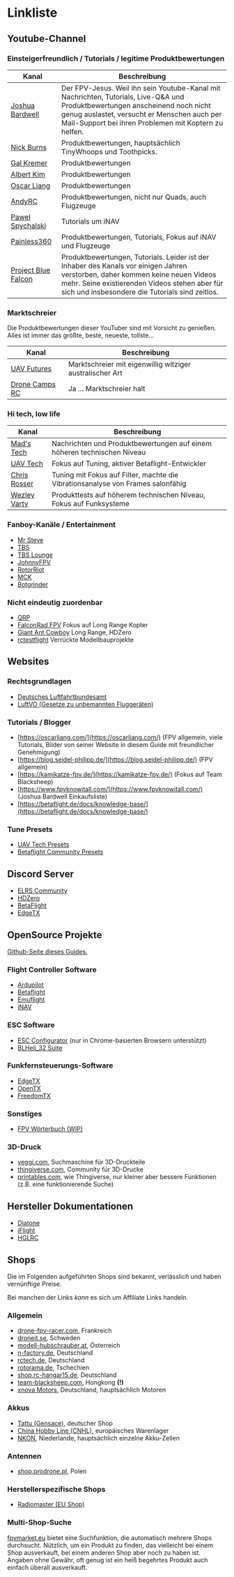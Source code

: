 # Linkliste

## Youtube-Channel

### Einsteigerfreundlich / Tutorials / legitime Produktbewertungen

| Kanal                                                                  | Beschreibung                                                                                                                                                                                                                         |
| ---------------------------------------------------------------------- | ------------------------------------------------------------------------------------------------------------------------------------------------------------------------------------------------------------------------------------ |
| [Joshua Bardwell](https://www.youtube.com/c/JoshuaBardwell)            | Der FPV-Jesus. Weil ihn sein Youtube-Kanal mit Nachrichten, Tutorials, Live-Q&A und Produktbewertungen anscheinend noch nicht genug auslastet, versucht er Menschen auch per Mail-Support bei ihren Problemen mit Koptern zu helfen. |
| [Nick Burns](https://www.youtube.com/channel/UCBGpbEe0G9EchyGYCRRd4hg) | Produktbewertungen, hauptsächlich TinyWhoops und Toothpicks.                                                                                                                                                                         |
| [Gal Kremer](https://www.youtube.com/user/galkremer11)                 | Produktbewertungen                                                                                                                                                                                                                   |
| [Albert Kim](https://www.youtube.com/channel/UCnJyFn_66GMfAbz1AW9MqbQ) | Produktbewertungen                                                                                                                                                                                                                   |
| [Oscar Liang](https://www.youtube.com/user/289359752)                  | Produktbewertungen                                                                                                                                                                                                                   |
| [AndyRC](https://www.youtube.com/channel/UCKE_cpUIcXCUh_cTddxOVQw)     | Produktbewertungen, nicht nur Quads, auch Flugzeuge                                                                                                                                                                                  |
| [Pawel Spychalski](https://www.youtube.com/user/dzikuvx)               | Tutorials um iNAV                                                                                                                                                                                                                    |
| [Painless360](https://www.youtube.com/c/Painless360)                   | Produktbewertungen, Tutorials, Fokus auf iNAV und Flugzeuge                                                                                                                                                                          |
| [Project Blue Falcon](https://www.youtube.com/c/ProjectBlueFalcon/)    | Produktbewertungen, Tutorials. Leider ist der Inhaber des Kanals vor einigen Jahren verstorben, daher kommen keine neuen Videos mehr. Seine existierenden Videos stehen aber für sich und insbesondere die Tutorials sind zeitlos.   |

### Marktschreier

Die Produktbewertungen dieser YouTuber sind mit Vorsicht zu genießen. Alles ist immer das größte, beste, neueste, tollste...

| Kanal                                                                      | Beschreibung                                             |
| -------------------------------------------------------------------------- | -------------------------------------------------------- |
| [UAV Futures](https://www.youtube.com/channel/UC3ioIOr3tH6Yz8qzr418R-g)    | Marktschreier mit eigenwillig witziger australischer Art |
| [Drone Camps RC](https://www.youtube.com/channel/UCwojJxGQ0SNeVV09mKlnonA) | Ja ... Marktschreier halt                                |

### Hi tech, low life

| Kanal                                                                    | Beschreibung                                                                    |
| ------------------------------------------------------------------------ | ------------------------------------------------------------------------------- |
| [Mad's Tech](https://www.youtube.com/channel/UCxpgzA0iO-7anEAyiLMDRmg)   | Nachrichten und Produktbewertungen auf einem höheren technischen Niveau         |
| [UAV Tech](https://www.youtube.com/user/spatzengr)                       | Fokus auf Tuning, aktiver Betaflight-Entwickler                                 |
| [Chris Rosser](https://www.youtube.com/user/neucleotide)                 | Tuning mit Fokus auf Filter, machte die Vibrationsanalyse von Frames salonfähig |
| [Wezley Varty](https://www.youtube.com/channel/UCiluOsWP9XCNnPART78mOfA) | Produkttests auf höherem technischen Niveau, Fokus auf Funksysteme              |

### Fanboy-Kanäle / Entertainment

- [Mr Steve](https://www.youtube.com/user/MrSteeledavis)
- [TBS](https://www.youtube.com/user/nastycop420)
- [TBS Lounge](https://www.youtube.com/channel/UChNaTfgpiQRIeJiGrP1fOOQ)
- [JohnnyFPV](https://www.youtube.com/channel/UC7O8KgJdsE_e9op3vG-p2dg)
- [RotorRiot](https://www.youtube.com/channel/UCemG3VoNCmjP8ucHR2YY7hw)
- [MCK](https://www.youtube.com/channel/UCFJdwOewIZBv3dDJmhtVn1g)
- [Botgrinder](https://www.youtube.com/c/BOTGRINDERFPV)

### Nicht eindeutig zuordenbar

- [QRP](https://www.youtube.com/user/voxtelnismo)
- [FalconRad FPV](https://www.youtube.com/c/FalconRadFPV) Fokus auf Long Range Kopter
- [Giant Ant Cowboy](https://www.youtube.com/c/GiantAntCowboy) Long Range, HDZero
- [rctestflight](https://www.youtube.com/channel/UCq2rNse2XX4Rjzmldv9GqrQ) Verrückte Modellbauprojekte

## Websites

### Rechtsgrundlagen

- [Deutsches Luftfahrtbundesamt](https://lba-openuav.de/einstieg/)
- [LuftVO (Gesetze zu unbemannten Fluggeräten)](https://www.gesetze-im-internet.de/luftvo_2015/BJNR189410015.html#BJNR189410015BJNG001201360)

### Tutorials / Blogger

- [https://oscarliang.com/](https://oscarliang.com/) (FPV allgemein, viele Tutorials, Bilder von seiner Website in diesem Guide mit freundlicher Genehmigung)
- [https://blog.seidel-philipp.de/](https://blog.seidel-philipp.de/) (FPV allgemein)
- [https://kamikatze-fpv.de/](https://kamikatze-fpv.de/) (Fokus auf Team Blacksheep)
- [https://www.fpvknowitall.com/](https://www.fpvknowitall.com/) (Joshua Bardwell Einkaufsliste)
- [https://betaflight.de/docs/knowledge-base/](https://betaflight.de/docs/knowledge-base/)

### Tune Presets

- [UAV Tech Presets](https://theuavtech.com/presets/)
- [Betaflight Community Presets](https://github.com/betaflight/betaflight/wiki/Community-Presets)

## Discord Server

- [ELRS Community](https://discord.gg/dS6ReFY)
- [HDZero](https://discord.gg/kGsnEDMb2V)
- [BetaFlight](https://discord.gg/gV4XSq3fus)
- [EdgeTX](https://discord.gg/wF9wUKnZ6H)

## OpenSource Projekte

[Github-Seite dieses Guides.](https://github.com/rumpelst1lzk1n/rumpelst1lzk1n.github.io)

### Flight Controller Software

- [Ardupilot](https://github.com/ArduPilo/)
- [Betaflight](https://github.com/betaflight)
- [Emuflight](https://github.com/emuflight)
- [iNAV](https://github.com/iNavFlight)

### ESC Software

- [ESC Configurator](https://esc-configurator.com/) (nur in Chrome-basierten Browsern unterstützt)
- [BLHeli_32 Suite](https://github.com/bitdump/BLHeli/releases)

### Funkfernsteuerungs-Software

- [EdgeTX](https://github.com/EdgeTX)
- [OpenTX](https://github.com/opentx)
- [FreedomTX](https://github.com/tbs-fpv/freedomtx)

### Sonstiges

- [FPV Wörterbuch (WIP)](https://docs.google.com/document/d/1BGCfnv2kSAx8u5DQhsWWvEG7S7KHRSN71H0z0-NkFyw)

### 3D-Druck

- [yeggi.com](https://www.yeggi.com/), Suchmaschine für 3D-Druckteile
- [thingiverse.com](https://www.thingiverse.com/), Community für 3D-Drucke
- [printables.com](https://www.printables.com/), wie Thingiverse, nur kleiner aber bessere Funktionen (z.B. eine funktionierende Suche)

## Hersteller Dokumentationen

- [Diatone](https://www.diatone.us/apps/help-center)
- [iFlight](https://drive.google.com/drive/folders/1r3MNTBNYSzGeRXQg45j4IJVoW1Xjk7Y0)
- [HGLRC](https://www.hglrc.com/pages/download)

## Shops

Die im Folgenden aufgeführten Shops sind bekannt, verlässlich und haben vernünftige Preise.

Bei manchen der Links *kann* es sich um Affiliate Links handeln.

### Allgemein

- [drone-fpv-racer.com](https://www.drone-fpv-racer.com/en/?aff=77), Frankreich
- [droneit.se](https://droneit.se/), Schweden
- [modell-hubschrauber.at](https://www.modell-hubschrauber.at/), Österreich
- [n-factory.de](https://n-factory.de/), Deutschland
- [rctech.de](https://www.rctech.de/), Deutschland
- [rotorama.de](https://www.rotorama.de/), Tschechien
- [shop.rc-hangar15.de](https://shop.rc-hangar15.de/), Deutschland
- [team-blacksheep.com](https://www.team-blacksheep.com/shop), Hongkong **(!)**
- [xnova Motors](https://www.xnovamotors.biz/), Deutschland, hauptsächlich Motoren

### Akkus

- [Tattu (Gensace)](https://www.gensace.de/), deutscher Shop
- [China Hobby Line (CNHL)](https://bit.ly/3uUdpjt), europäisches Warenlager
- [NKON](https://www.nkon.nl/), Niederlande, hauptsächlich einzelne Akku-Zellen

### Antennen

- [shop.prodrone.pl](https://shop.prodrone.pl/), Polen

### Herstellerspezifische Shops

- [Radiomaster (EU Shop)](https://www.radiomasterrc.eu/)

### Multi-Shop-Suche

[fpvmarket.eu](https://fpvmarket.eu/) bietet eine Suchfunktion, die automatisch mehrere Shops durchsucht. Nützlich, um ein Produkt zu finden, das vielleicht bei einem Shop ausverkauft, bei einem anderen Shop aber noch zu haben ist. Angaben ohne Gewähr, oft genug ist ein heiß begehrtes Produkt auch einfach überall ausverkauft.

